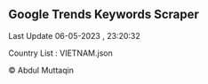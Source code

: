

## Google Trends Keywords Scraper 
 
Last Update 06-05-2023 , 23:20:32

Country List :
VIETNAM.json



© Abdul Muttaqin 
